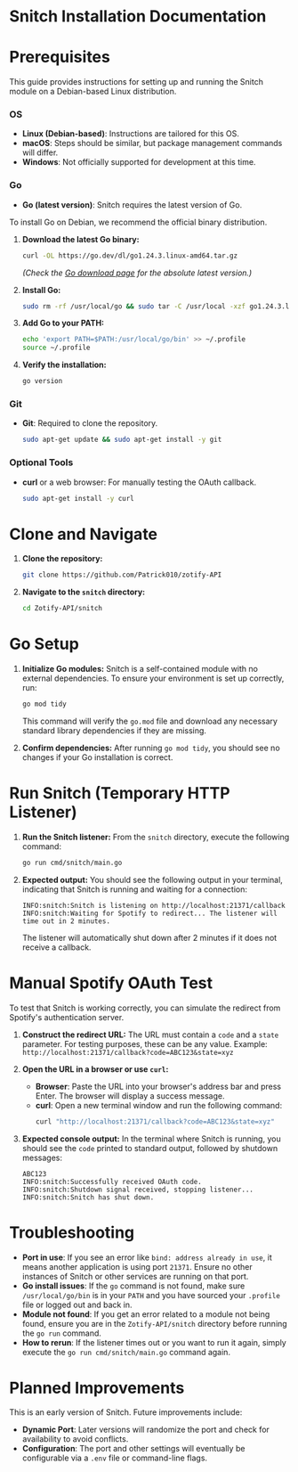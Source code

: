 # Snitch Installation Documentation

# Prerequisites

This guide provides instructions for setting up and running the Snitch module on a Debian-based Linux distribution.

### OS
- **Linux (Debian-based)**: Instructions are tailored for this OS.
- **macOS**: Steps should be similar, but package management commands will differ.
- **Windows**: Not officially supported for development at this time.

### Go
- **Go (latest version)**: Snitch requires the latest version of Go.

To install Go on Debian, we recommend the official binary distribution.

1.  **Download the latest Go binary:**
    ```bash
    curl -OL https://go.dev/dl/go1.24.3.linux-amd64.tar.gz
    ```
    *(Check the [Go download page](https://go.dev/dl/) for the absolute latest version.)*

2.  **Install Go:**
    ```bash
    sudo rm -rf /usr/local/go && sudo tar -C /usr/local -xzf go1.24.3.linux-amd64.tar.gz
    ```

3.  **Add Go to your PATH:**
    ```bash
    echo 'export PATH=$PATH:/usr/local/go/bin' >> ~/.profile
    source ~/.profile
    ```

4.  **Verify the installation:**
    ```bash
    go version
    ```

### Git
- **Git**: Required to clone the repository.
    ```bash
    sudo apt-get update && sudo apt-get install -y git
    ```

### Optional Tools
- **curl** or a web browser: For manually testing the OAuth callback.
    ```bash
    sudo apt-get install -y curl
    ```

# Clone and Navigate

1.  **Clone the repository:**
    ```bash
    git clone https://github.com/Patrick010/zotify-API
    ```

2.  **Navigate to the `snitch` directory:**
    ```bash
    cd Zotify-API/snitch
    ```

# Go Setup

1.  **Initialize Go modules:**
    Snitch is a self-contained module with no external dependencies. To ensure your environment is set up correctly, run:
    ```bash
    go mod tidy
    ```
    This command will verify the `go.mod` file and download any necessary standard library dependencies if they are missing.

2.  **Confirm dependencies:**
    After running `go mod tidy`, you should see no changes if your Go installation is correct.

# Run Snitch (Temporary HTTP Listener)

1.  **Run the Snitch listener:**
    From the `snitch` directory, execute the following command:
    ```bash
    go run cmd/snitch/main.go
    ```

2.  **Expected output:**
    You should see the following output in your terminal, indicating that Snitch is running and waiting for a connection:
    ```
    INFO:snitch:Snitch is listening on http://localhost:21371/callback
    INFO:snitch:Waiting for Spotify to redirect... The listener will time out in 2 minutes.
    ```
    The listener will automatically shut down after 2 minutes if it does not receive a callback.

# Manual Spotify OAuth Test

To test that Snitch is working correctly, you can simulate the redirect from Spotify's authentication server.

1.  **Construct the redirect URL:**
    The URL must contain a `code` and a `state` parameter. For testing purposes, these can be any value.
    Example:
    `http://localhost:21371/callback?code=ABC123&state=xyz`

2.  **Open the URL in a browser or use `curl`:**
    - **Browser**: Paste the URL into your browser's address bar and press Enter. The browser will display a success message.
    - **curl**: Open a new terminal window and run the following command:
      ```bash
      curl "http://localhost:21371/callback?code=ABC123&state=xyz"
      ```

3.  **Expected console output:**
    In the terminal where Snitch is running, you should see the `code` printed to standard output, followed by shutdown messages:
    ```
    ABC123
    INFO:snitch:Successfully received OAuth code.
    INFO:snitch:Shutdown signal received, stopping listener...
    INFO:snitch:Snitch has shut down.
    ```

# Troubleshooting

-   **Port in use**: If you see an error like `bind: address already in use`, it means another application is using port `21371`. Ensure no other instances of Snitch or other services are running on that port.
-   **Go install issues**: If the `go` command is not found, make sure `/usr/local/go/bin` is in your `PATH` and you have sourced your `.profile` file or logged out and back in.
-   **Module not found**: If you get an error related to a module not being found, ensure you are in the `Zotify-API/snitch` directory before running the `go run` command.
-   **How to rerun**: If the listener times out or you want to run it again, simply execute the `go run cmd/snitch/main.go` command again.

# Planned Improvements

This is an early version of Snitch. Future improvements include:
-   **Dynamic Port**: Later versions will randomize the port and check for availability to avoid conflicts.
-   **Configuration**: The port and other settings will eventually be configurable via a `.env` file or command-line flags.
